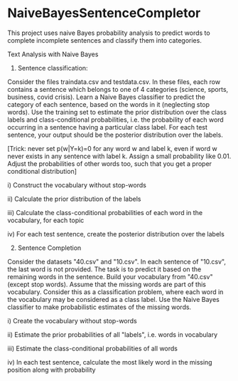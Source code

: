 # NaiveBayesSentenceCompletor
This project uses naive Bayes probability analysis to predict words to complete incomplete sentences and classify them into categories. 

Text Analysis with Naive Bayes
1) Sentence classification: 

Consider the files traindata.csv and testdata.csv. In these files, each row contains a sentence which belongs to one of 4 categories (science, sports, business, covid crisis). Learn a Naive Bayes classifier to predict the category of each sentence, based on the words in it (neglecting stop words). Use the training set to estimate the prior distribution over the class labels and class-conditional probabilities, i.e. the probability of each word occurring in a sentence having a particular class label. For each test sentence, your output should be the posterior distribution over the labels.

[Trick: never set p(w|Y=k)=0 for any word w and label k, even if word w never exists in any sentence with label k. Assign a small probability like 0.01. Adjust the probabilities of other words too, such that you get a proper conditional distribution]

i) Construct the vocabulary without stop-words

ii) Calculate the prior distribution of the labels

iii) Calculate the class-conditional probabilities of each word in the vocabulary, for each topic

iv) For each test sentence, create the posterior distribution over the labels

2) Sentence Completion

Consider the datasets "40.csv" and "10.csv". In each sentence of "10.csv", the last word is not provided. The task is to predict it based on the remaining words in the sentence. Build your vocabulary from "40.csv" (except stop words). Assume that the missing words are part of this vocabulary. Consider this as a classification problem, where each word in the vocabulary may be considered as a class label. Use the Naive Bayes classifier to make probabilistic estimates of the missing words.

i) Create the vocabulary without stop-words 

ii) Estimate the prior probabilities of all "labels", i.e. words in vocabulary 

iii) Estimate the class-conditional probabilities of all words 

iv) In each test sentence, calculate the most likely word in the missing position along with probability 

